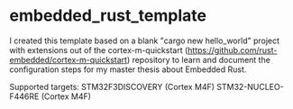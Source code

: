 # embedded_rust_template

I created this template based on a blank "cargo new hello_world" project with extensions out of the cortex-m-quickstart (https://github.com/rust-embedded/cortex-m-quickstart) repository to learn and document the configuration steps for my master thesis about Embedded Rust.

Supported targets:
STM32F3DISCOVERY (Cortex M4F)
STM32-NUCLEO-F446RE (Cortex M4F)
